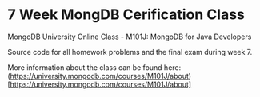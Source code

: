 # 7 Week MongDB Cerification Class

MongoDB University Online Class - M101J: MongoDB for Java Developers

Source code for all homework problems and the final exam during week 7.

More information about the class can be found here:
(https://university.mongodb.com/courses/M101J/about)[https://university.mongodb.com/courses/M101J/about]


